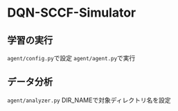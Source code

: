 # DQN-SCCF-Simulator

## 学習の実行
 
`agent/config.py`で設定
`agent/agent.py`で実行

## データ分析

`agent/analyzer.py` DIR_NAMEで対象ディレクトリ名を設定